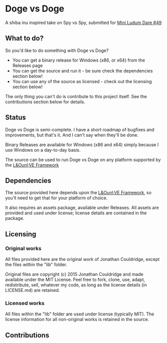# Doge vs Doge
A shiba inu inspired take on Spy vs Spy, submitted for [Mini Ludum Dare #49](http://ludumdare.com)

## What to do?

So you'd like to do something with Doge vs Doge?
- You can get a binary release for Windows (x86, or x64) from the Releases page
- You can get the source and run it - be sure check the dependencies section below!
- You can use any of the source as licensed - check out the licensing section below!

The only thing you can't do is contribute to this project itself. See the contributions section below for details.

## Status

Doge vs Doge is semi-complete. I have a short roadmap of bugfixes and improvements, but that's it. And I can't say when they'll be done.

Binary Releases are available for Windows (x86 and x64) simply because I use Windows on a day-to-day basis.

The source can be used to run Doge vs Doge on any platform supported by the [L&Ounl;VE Framework](http://love2d.org)

## Dependencies

The source provided here depends upon the [L&Ounl;VE Framework](http://love2d.org), so you'll need to get that for your platform of choice.

It also requires an assets package, available under Releases. All assets are provided and used under license; license details are contained in the package.

## Licensing

### Original works

All files provided here are the original work of Jonathan Couldridge, except the files within the "lib" folder.

Original files are copyright (c) 2015 Jonathan Couldridge and made available under the MIT License.
Feel free to fork, clone, use, adapt, redistribute, sell, whatever my code, as long as the license details (in LICENSE.md) are retained.

### Licensed works

All files within the "lib" folder are used under license (typically MIT). The license information for all non-original works is retained in the source.

## Contributions

